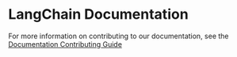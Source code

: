 # LangChain Documentation

For more information on contributing to our documentation, see the [Documentation Contributing Guide](https://python.langchain.com/docs/contributing/documentation)